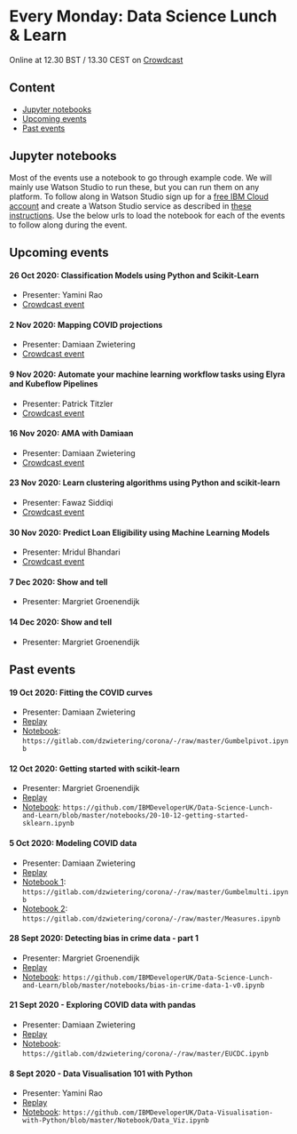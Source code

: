 # Every Monday: Data Science Lunch & Learn

Online at 12.30 BST / 13.30 CEST on [Crowdcast](https://www.crowdcast.io/ibmdevelopereurope)

## Content
* [Jupyter notebooks](#Jupyter)
* [Upcoming events](#Upcoming)
* [Past events](#Past)

<a class="anchor" id="Jupyter"></a>
## Jupyter notebooks

Most of the events use a notebook to go through example code. We will mainly use Watson Studio to run these, but you can run them on any platform. To follow along in Watson Studio sign up for a [free IBM Cloud account]( http://ibm.biz/ML-models) and create a Watson Studio service as described in [these instructions](https://github.com/IBMDeveloperUK/data-science-lunch-and-learn/blob/master/watson-studio-instructions.md). Use the below urls to load the notebook for each of the events to follow along during the event. 

<a class="anchor" id="Upcoming"></a>
## Upcoming events

#### 26 Oct 2020: Classification Models using Python and Scikit-Learn 
* Presenter: Yamini Rao
* [Crowdcast event](https://www.crowdcast.io/e/data-science-lunch-and-4/register)

#### 2 Nov 2020: Mapping COVID projections
* Presenter: Damiaan Zwietering
* [Crowdcast event](https://www.crowdcast.io/e/data-science-lunch-and-5)

#### 9 Nov 2020: Automate your machine learning workflow tasks using Elyra and Kubeflow Pipelines
* Presenter: Patrick Titzler
* [Crowdcast event](https://www.crowdcast.io/e/data-science-lunch-and-6)

#### 16 Nov 2020: AMA with Damiaan
* Presenter: Damiaan Zwietering
* [Crowdcast event](https://www.crowdcast.io/e/data-science-lunch-and-7)

#### 23 Nov 2020: Learn clustering algorithms using Python and scikit-learn
* Presenter: Fawaz Siddiqi
* [Crowdcast event](https://www.crowdcast.io/e/data-science-lunch-and-8)

#### 30 Nov 2020: Predict Loan Eligibility using Machine Learning Models
* Presenter: Mridul Bhandari
* [Crowdcast event](https://www.crowdcast.io/e/data-science-lunch-and-9)

#### 7 Dec 2020: Show and tell
* Presenter: Margriet Groenendijk

#### 14 Dec 2020: Show and tell
* Presenter: Margriet Groenendijk

<a class="anchor" id="Past"></a>
## Past events

#### 19 Oct 2020: Fitting the COVID curves
* Presenter: Damiaan Zwietering
* [Replay](https://www.crowdcast.io/e/data-science-lunch-and-3)
* [Notebook](https://gitlab.com/dzwietering/corona/-/blob/master/Gumbelpivot.ipynb): `https://gitlab.com/dzwietering/corona/-/raw/master/Gumbelpivot.ipynb`

#### 12 Oct 2020: Getting started with scikit-learn
* Presenter: Margriet Groenendijk
* [Replay](https://www.crowdcast.io/e/data-science-lunch-)
* [Notebook](https://github.com/IBMDeveloperUK/Data-Science-Lunch-and-Learn/blob/master/notebooks/20-10-12-getting-started-sklearn.ipynb): 
`https://github.com/IBMDeveloperUK/Data-Science-Lunch-and-Learn/blob/master/notebooks/20-10-12-getting-started-sklearn.ipynb`

#### 5 Oct 2020: Modeling COVID data
* Presenter: Damiaan Zwietering
* [Replay](https://www.crowdcast.io/e/data-science-lunch-and-2)
* [Notebook 1](https://gitlab.com/dzwietering/corona/-/blob/master/Gumbelmulti.ipynb): `https://gitlab.com/dzwietering/corona/-/raw/master/Gumbelmulti.ipynb`
* [Notebook 2](https://gitlab.com/dzwietering/corona/-/blob/master/Measures.ipynb): `https://gitlab.com/dzwietering/corona/-/raw/master/Measures.ipynb`

#### 28 Sept 2020: Detecting bias in crime data - part 1
* Presenter: Margriet Groenendijk
* [Replay](https://www.crowdcast.io/e/data-science-lunch-and)
* [Notebook](https://github.com/IBMDeveloperUK/Data-Science-Lunch-and-Learn/blob/master/notebooks/bias-in-crime-data-1-v0.ipynb): 
`https://github.com/IBMDeveloperUK/Data-Science-Lunch-and-Learn/blob/master/notebooks/bias-in-crime-data-1-v0.ipynb`

#### 21 Sept 2020 - Exploring COVID data with pandas
* Presenter: Damiaan Zwietering
* [Replay](https://www.crowdcast.io/e/data-science-lunchlearn-COVID)
* [Notebook](https://gitlab.com/dzwietering/corona/-/blob/master/EUCDC.ipynb): `https://gitlab.com/dzwietering/corona/-/raw/master/EUCDC.ipynb`

#### 8 Sept 2020 - Data Visualisation 101 with Python
* Presenter: Yamini Rao
* [Replay](https://www.crowdcast.io/e/data-visualisation-101)
* [Notebook](https://github.com/IBMDeveloperUK/Data-Visualisation-with-Python/blob/master/Notebook/Data_Viz.ipynb): `https://github.com/IBMDeveloperUK/Data-Visualisation-with-Python/blob/master/Notebook/Data_Viz.ipynb`
